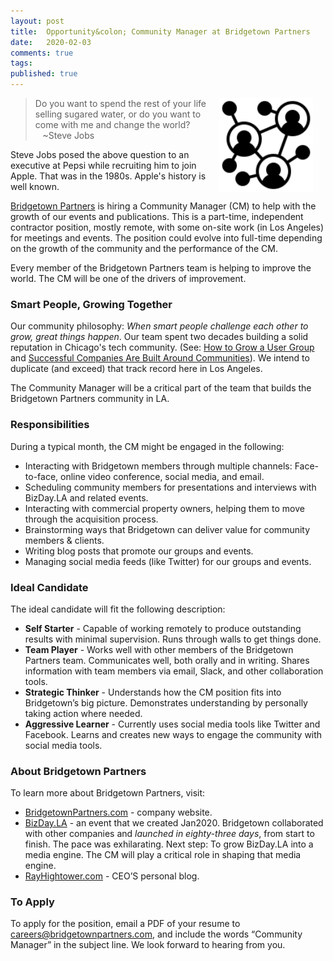 ```yaml
---
layout: post
title:  Opportunity&colon; Community Manager at Bridgetown Partners
date:   2020-02-03
comments: true
tags: 
published: true
---
```

<img style="margin-right:20px" src="/images/community.svg" align="right" width="150" alt="Community Manager at Bridgetown Partners, LLC" title="Community Manager at Bridgetown Partners, LLC" />

>Do you want to spend the rest of your life selling sugared water, or do you want to come with me and change the world?<br/>&nbsp;&nbsp;&nbsp;~Steve Jobs

Steve Jobs posed the above question to an executive at Pepsi while recruiting him to join Apple. That was in the 1980s. Apple's history is well known. 

[Bridgetown Partners](https://bridgetownpartners.com) is hiring a Community Manager (CM) to help with the growth of our events and publications. This is a part-time, independent contractor position, mostly remote, with some on-site work (in Los Angeles) for meetings and events. The position could evolve into full-time depending on the growth of the community and the performance of the CM.

Every member of the Bridgetown Partners team is helping to improve the world. The CM will be one of the drivers of improvement.

<!--more-->

### Smart People, Growing Together

Our community philosophy: _When smart people challenge each other to grow, great things happen_. Our team spent two decades building a solid reputation in Chicago's tech community. (See: [How to Grow a User Group](/blog/2014/05/30/how-to-grow-a-user-group/) and [Successful Companies Are Built Around Communities](/blog/2013/07/09/successful-companies-are-built-around-communities/)). We intend to duplicate (and exceed) that track record here in Los Angeles.

The Community Manager will be a critical part of the team that builds the Bridgetown Partners community in LA.

### Responsibilities

During a typical month, the CM might be engaged in the following:

* Interacting with Bridgetown members through multiple channels: Face-to-face, online video conference, social media, and email.
* Scheduling community members for presentations and interviews with BizDay.LA and related events. 
* Interacting with commercial property owners, helping them to move through the acquisition process. 
* Brainstorming ways that Bridgetown can deliver value for community members & clients.
* Writing blog posts that promote our groups and events.
* Managing social media feeds (like Twitter) for our groups and events.

### Ideal Candidate

The ideal candidate will fit the following description:
* **Self Starter** - Capable of working remotely to produce outstanding results with minimal supervision. Runs through walls to get things done.
* **Team Player** - Works well with other members of the Bridgetown Partners team. Communicates well, both orally and in writing. Shares information with team members via email, Slack, and other collaboration tools.
* **Strategic Thinker** - Understands how the CM position fits into Bridgetown’s big picture. Demonstrates understanding by personally taking action where needed.
* **Aggressive Learner** - Currently uses social media tools like Twitter and Facebook. Learns and creates new ways to engage the community with social media tools.

### About Bridgetown Partners

To learn more about Bridgetown Partners, visit:
* [BridgetownPartners.com](https://BridgetownPartners.com) - company website.
* [BizDay.LA](https://BizDay.LA) - an event that we created Jan2020. Bridgetown collaborated with other companies and _launched in eighty-three days_, from start to finish. The pace was exhilarating. Next step: To grow BizDay.LA into a media engine. The CM will play a critical role in shaping that media engine. 
* [RayHightower.com](https://RayHightower.com) - CEO’S personal blog.

### To Apply

To apply for the position, email a PDF of your resume to <a href="mailto:careers@bridgetownpartners.com">careers@bridgetownpartners.com</a>, and include the words “Community Manager” in the subject line. We look forward to hearing from you.